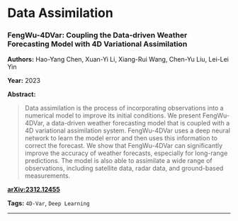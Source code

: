 # Data Assimilation

### FengWu-4DVar: Coupling the Data-driven Weather Forecasting Model with 4D Variational Assimilation

**Authors:** Hao-Yang Chen, Xuan-Yi Li, Xiang-Rui Wang, Chen-Yu Liu, Lei-Lei Yin

**Year:** 2023

**Abstract:**
> Data assimilation is the process of incorporating observations into a numerical model to improve its initial conditions. We present FengWu-4DVar, a data-driven weather forecasting model that is coupled with a 4D variational assimilation system. FengWu-4DVar uses a deep neural network to learn the model error and then uses this information to correct the forecast. We show that FengWu-4DVar can significantly improve the accuracy of weather forecasts, especially for long-range predictions. The model is also able to assimilate a wide range of observations, including satellite data, radar data, and ground-based measurements.

[**arXiv:2312.12455**](https://arxiv.org/abs/2312.12455)

**Tags:** `4D-Var`, `Deep Learning`

---

